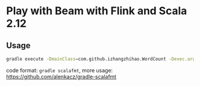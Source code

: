 # Play with Beam with Flink and Scala 2.12

## Usage

```sh
gradle execute -DmainClass=com.github.izhangzhihao.WordCount -Dexec.args="--runner=FlinkRunner --inputFile=gs://apache-beam-samples/shakespeare/kinglear.txt --output=gs://test/output"
```

code format: `gradle scalafmt`, more usage: https://github.com/alenkacz/gradle-scalafmt